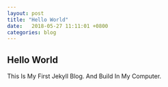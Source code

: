 ```yaml
---
layout: post
title: "Hello World"
date:   2018-05-27 11:11:01 +0800
categories: blog
---
```


## Hello World
This Is My First Jekyll Blog.
And Build In My Computer.

